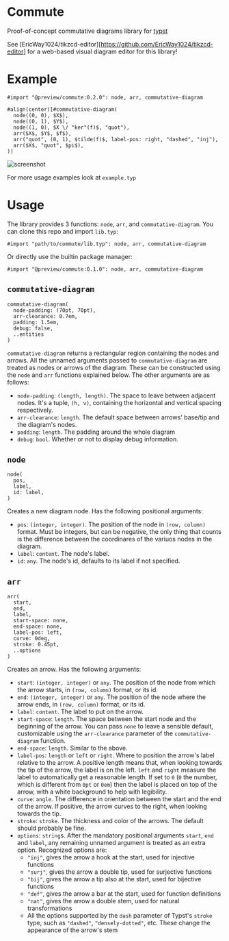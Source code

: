 # Commute
Proof-of-concept commutative diagrams library for [typst](https://typst.app/home)

See [EricWay1024/tikzcd-editor][https://github.com/EricWay1024/tikzcd-editor]
for a web-based visual diagram editor for this library!

# Example
```
#import "@preview/commute:0.2.0": node, arr, commutative-diagram

#align(center)[#commutative-diagram(
  node((0, 0), $X$),
  node((0, 1), $Y$),
  node((1, 0), $X \/ "ker"(f)$, "quot"),
  arr($X$, $Y$, $f$),
  arr("quot", (0, 1), $tilde(f)$, label-pos: right, "dashed", "inj"),
  arr($X$, "quot", $pi$),
)]
```

![screenshot](https://github.com/typst/packages/assets/20535498/71eb8d47-b6f9-43fa-a1fd-7ff58b8d0025)
   
For more usage examples look at `example.typ`

# Usage
The library provides 3 functions: `node`, `arr`, and `commutative-diagram`.
You can clone this repo and import `lib.typ`:
```
#import "path/to/commute/lib.typ": node, arr, commutative-diagram
```
Or directly use the builtin package manager:
```
#import "@preview/commute:0.1.0": node, arr, commutative-diagram
```

## `commutative-diagram`
```
commutative-diagram(
  node-padding: (70pt, 70pt),
  arr-clearance: 0.7em,
  padding: 1.5em,
  debug: false,
  ..entities
)
```
`commutative-diagram` returns a rectangular region containing the
nodes and arrows.
All the unnamed arguments passed to `commutative-diagram` are treated as
nodes or arrows of the diagram. These can be constructed using the
`node` and `arr` functions explained below.
The other arguments are as follows:
- `node-padding`: `(length, length)`. The space to leave between adjacent nodes. It's a
  tuple, `(h, v)`, containing the horizontal and vertical spacing respectively.
- `arr-clearance`: `length`. The default space between arrows' base/tip and the diagram's nodes. 
- `padding`: `length`. The padding around the whole diagram
- `debug`: `bool`. Whether or not to display debug information. 

## `node`
```
node(
  pos,
  label,
  id: label,
)
```
Creates a new diagram node. Has the following positional arguments:
- `pos`: `(integer, integer)`. The position of the node in `(row, column)` format.
  Must be integers, but can be negative, the only thing that counts is the
  difference between the coordinares of the variuos nodes in the diagram.
- `label`: `content`. The node's label.
- `id`: `any`. The node's id, defaults to its label if not specified.

## `arr`
```
arr(
  start,
  end,
  label,
  start-space: none,
  end-space: none,
  label-pos: left,
  curve: 0deg,
  stroke: 0.45pt,
  ..options
)
```
Creates an arrow. Has the following arguments:
- `start`: `(integer, integer)` or `any`. The position of the node from which the arrow starts,
  in `(row, column)` format, or its id.
- `end`: `(integer, integer)` or `any`. The position of the node where the arrow ends,
  in `(row, column)` format, or its id.
- `label`: `content`. The label to put on the arrow.
- `start-space`: `length`. The space between the start node and the beginning of the arrow.
  You can pass `none` to leave a sensible default, customizable using the
  `arr-clearance` parameter of the `commutative-diagram` function.
- `end-space`: `length`. Similar to the above.
- `label-pos`: `length` or `left` or `right`. Where to position the arrow's label relative to the arrow.
  A positive length means that, when looking towards the tip of the arrow,
  the label is on the left. `left` and `right` measure the label to automatically get a reasonable
  length. If set to `0` (`0` the number, which is different from `0pt` or `0em`)
  then the label is placed on top of the arrow, with a white background to help
  with legibility.
- `curve`: `angle`. The difference in orientation between the start and the end of the arrow.
  If positive, the arrow curves to the right, when looking towards the tip.
- `stroke`: `stroke`. The thickness and color of the arrows. The default should probably be fine.
- `options`: `string`s. After the mandatory positional arguments `start`, `end` and `label`,
  any remaining unnamed argument is treated as an extra option. Recognized options are:
  - `"inj"`, gives the arrow a hook at the start, used for injective functions
  - `"surj"`, gives the arrow a double tip, used for surjective functions
  - `"bij"`, gives the arrow a tip also at the start, used for bijective functions
  - `"def"`, gives the arrow a bar at the start, used for function definitions
  - `"nat"`, gives the arrow a double stem, used for natural transformations
  - All the options supported by the `dash` parameter of Typst's `stroke` type, such as
    `"dashed"`, `"densely-dotted"`, etc. These change the appearance of the arrow's stem


